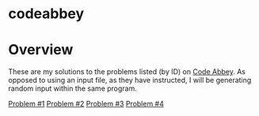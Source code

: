# codeabbey

# Overview

These are my solutions to the problems listed (by ID) on [Code Abbey](http://www.codeabbey.com/index/task_list). As opposed to using an input file, as they have instructed, I will be generating random input within the same program.

[Problem #1](http://www.codeabbey.com/index/task_view/sum-of-two)
[Problem #2](http://www.codeabbey.com/index/task_view/sum-in-loop)
[Problem #3](http://www.codeabbey.com/index/task_view/sums-in-loop)
[Problem #4](http://www.codeabbey.com/index/task_view/min-of-two)

